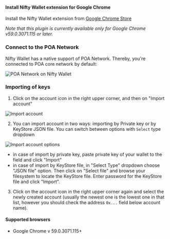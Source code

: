 #### Install Nifty Wallet extension for Google Chrome
Install the Nifty Wallet extension from [Google Chrome Store](https://chrome.google.com/webstore/detail/nifty-wallet/jbdaocneiiinmjbjlgalhcelgbejmnid)

_Note that this plugin is currently available only for Google Chrome v59.0.3071.115 or later._

### Connect to the POA Network
Nifty Wallet has a native support of POA Network. Thereby, you're connected to POA core network by default:

![POA Network on Nifty Wallet](https://github.com/poanetwork/wiki/blob/master/assets/imgs/getting-started/wallets/niftywallet/networks-dropdown.png)

### Importing of keys
1. Click on the account icon in the right upper corner, and then on "Import account"

![Import account](https://github.com/poanetwork/wiki/blob/master/assets/imgs/getting-started/wallets/niftywallet/import-account.png)

2. You can import account in two ways: importing by Private key or by KeyStore JSON file. You can switch between options with `Select` type dropdown

![Import account options](https://github.com/poanetwork/wiki/blob/master/assets/imgs/getting-started/wallets/niftywallet/import-account-options.png)

- in case of import by private key, paste private key of your wallet to the field and click "Import"
- in case of import by KeyStore file, in "Select Type" dropdown choose "JSON file" option. Then click on "Select file" and browse your filesystem to locate the KeyStore file. Enter password for the KeyStore file and click "Import".

3. Click on the account icon in the right upper corner again and select the newly created account (usually the newest one is the lowest one in that list, however you should check the address `0x...` field below account name).

#### Supported browsers

* Google Chrome v 59.0.3071.115+

